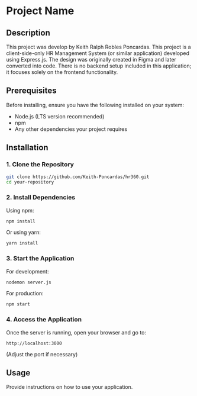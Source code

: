 # Project Name

## Description
This project was develop by Keith Ralph Robles Poncardas.
This project is a client-side-only HR Management System (or similar application) developed using Express.js. The design was originally created in Figma and later converted into code. There is no backend setup included in this application; it focuses solely on the frontend functionality.

## Prerequisites
Before installing, ensure you have the following installed on your system:

- Node.js (LTS version recommended)
- npm
- Any other dependencies your project requires

## Installation

### 1. Clone the Repository

```bash
git clone https://github.com/Keith-Poncardas/hr360.git
cd your-repository
```

### 2. Install Dependencies

Using npm:

```bash
npm install
```

Or using yarn:

```bash
yarn install
```

### 3. Start the Application

For development:

```bash
nodemon server.js
```

For production:

```bash
npm start
```

### 4. Access the Application

Once the server is running, open your browser and go to:

```
http://localhost:3000
```

(Adjust the port if necessary)

## Usage
Provide instructions on how to use your application.

